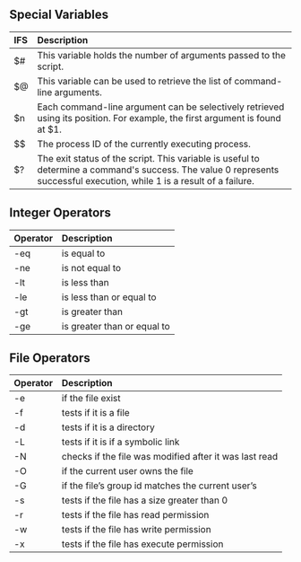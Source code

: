 ## Special Variables

|IFS | Description
|:-|:-
|$# | This variable holds the number of arguments passed to the script.
|$@ | This variable can be used to retrieve the list of command-line arguments.
|$n | Each command-line argument can be selectively retrieved using its position. For example, the first argument is found at $1.
|$$ | The process ID of the currently executing process.
|$? | The exit status of the script. This variable is useful to determine a command's success. The value 0 represents successful execution, while 1 is a result of a failure.


## Integer Operators

|Operator | Description
|:-|:-
|-eq | is equal to
|-ne | is not equal to
|-lt | is less than
|-le | is less than or equal to
|-gt | is greater than
|-ge | is greater than or equal to

## File Operators

|Operator | Description
|:-|:-
|-e | if the file exist
|-f | tests if it is a file
|-d | tests if it is a directory
|-L | tests if it is if a symbolic link
|-N | checks if the file was modified after it was last read
|-O | if the current user owns the file
|-G | if the file’s group id matches the current user’s
|-s | tests if the file has a size greater than 0
|-r | tests if the file has read permission
|-w | tests if the file has write permission
|-x | tests if the file has execute permission


